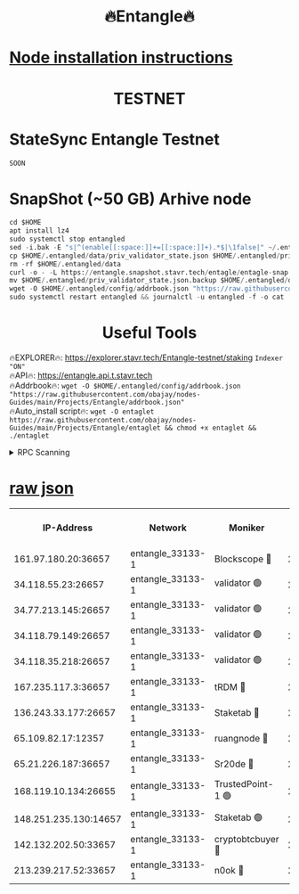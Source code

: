 <h1 align="center"> 🔥Entangle🔥</h1>

[Node installation instructions](https://github.com/obajay/nodes-Guides/tree/main/Projects/Entangle)
=

<h1 align="center"> TESTNET</h1>

# StateSync Entangle Testnet
```python
SOON
```
# SnapShot (~50 GB) Arhive node
```python
cd $HOME
apt install lz4
sudo systemctl stop entangled
sed -i.bak -E "s|^(enable[[:space:]]+=[[:space:]]+).*$|\1false|" ~/.entangled/config/config.toml
cp $HOME/.entangled/data/priv_validator_state.json $HOME/.entangled/priv_validator_state.json.backup
rm -rf $HOME/.entangled/data
curl -o - -L https://entangle.snapshot.stavr.tech/entagle/entagle-snap.tar.lz4 | lz4 -c -d - | tar -x -C $HOME/.entangled --strip-components 2
mv $HOME/.entangled/priv_validator_state.json.backup $HOME/.entangled/data/priv_validator_state.json
wget -O $HOME/.entangled/config/addrbook.json "https://raw.githubusercontent.com/obajay/nodes-Guides/main/Projects/Entangle/addrbook.json"
sudo systemctl restart entangled && journalctl -u entangled -f -o cat
```
 <h1 align="center"> Useful Tools</h1>
 
🔥EXPLORER🔥: https://explorer.stavr.tech/Entangle-testnet/staking        `Indexer "ON"` \
🔥API🔥:      https://entangle.api.t.stavr.tech \
🔥Addrbook🔥: ```wget -O $HOME/.entangled/config/addrbook.json "https://raw.githubusercontent.com/obajay/nodes-Guides/main/Projects/Entangle/addrbook.json"``` \
🔥Auto_install script🔥:  `wget -O entaglet https://raw.githubusercontent.com/obajay/nodes-Guides/main/Projects/Entangle/entaglet && chmod +x entaglet && ./entaglet`


<details>
<summary>RPC Scanning</summary>

<h2 align="center"> We scan nodes in real time every 4 hours. And we provide the final result of RPC endpoints.
We cannot influence the operation of these nodes in any way. </h2>


```python
If Voting Power is higher than 0 --> then the Node is a validator of the network and may be subject to attack and be a potential threat to the chain.
```
```python
We marked such validators with a red symbol
```

</details>

[raw json](https://rpc-check.entangt.stavr.tech/entangt/rpc-entangt-result.json)
=


<table><tr><th>IP-Address</th><th>Network</th><th>Moniker</th><th>Latest Block Height</th><th>Earliest Block Height</th><th>Catching Up</th><th>Tx Index</th><th>Voting Power</th><th>Scan Time</th></tr><tr><td>161.97.180.20:36657</td><td>entangle_33133-1</td><td>Blockscope 🔴</td><td>2767313</td><td>1</td><td>False</td><td>off</td><td>309760544247204</td><td>2024-03-23T10:21:56.277993741UTC</td></tr><tr><td>34.118.55.23:26657</td><td>entangle_33133-1</td><td>validator 🟢</td><td>2767313</td><td>1</td><td>False</td><td>on</td><td>0</td><td>2024-03-23T10:21:58.933608325UTC</td></tr><tr><td>34.77.213.145:26657</td><td>entangle_33133-1</td><td>validator 🟢</td><td>2767314</td><td>1</td><td>False</td><td>on</td><td>0</td><td>2024-03-23T10:22:01.258932365UTC</td></tr><tr><td>34.118.79.149:26657</td><td>entangle_33133-1</td><td>validator 🟢</td><td>2767316</td><td>1</td><td>False</td><td>on</td><td>0</td><td>2024-03-23T10:22:18.373041062UTC</td></tr><tr><td>34.118.35.218:26657</td><td>entangle_33133-1</td><td>validator 🟢</td><td>2767317</td><td>1</td><td>False</td><td>on</td><td>0</td><td>2024-03-23T10:22:20.707995901UTC</td></tr><tr><td>167.235.117.3:36657</td><td>entangle_33133-1</td><td>tRDM 🔴</td><td>2767318</td><td>1</td><td>False</td><td>on</td><td>216776925020225</td><td>2024-03-23T10:22:20.967840949UTC</td></tr><tr><td>136.243.33.177:26657</td><td>entangle_33133-1</td><td>Staketab 🔴</td><td>2767315</td><td>660001</td><td>False</td><td>on</td><td>181152470618817</td><td>2024-03-23T10:22:09.634109262UTC</td></tr><tr><td>65.109.82.17:12357</td><td>entangle_33133-1</td><td>ruangnode 🔴</td><td>2767313</td><td>1312001</td><td>False</td><td>off</td><td>661262305895222</td><td>2024-03-23T10:21:56.603087954UTC</td></tr><tr><td>65.21.226.187:36657</td><td>entangle_33133-1</td><td>Sr20de 🔴</td><td>2767313</td><td>2049001</td><td>False</td><td>off</td><td>29534655065001</td><td>2024-03-23T10:21:53.741458263UTC</td></tr><tr><td>168.119.10.134:26655</td><td>entangle_33133-1</td><td>TrustedPoint-1 🟢</td><td>2767318</td><td>2268001</td><td>False</td><td>off</td><td>0</td><td>2024-03-23T10:22:21.186929574UTC</td></tr><tr><td>148.251.235.130:14657</td><td>entangle_33133-1</td><td>Staketab 🟢</td><td>2767313</td><td>2617001</td><td>False</td><td>off</td><td>0</td><td>2024-03-23T10:21:53.442362784UTC</td></tr><tr><td>142.132.202.50:33657</td><td>entangle_33133-1</td><td>cryptobtcbuyer 🔴</td><td>2767313</td><td>2667313</td><td>False</td><td>off</td><td>38886577247155343</td><td>2024-03-23T10:21:55.995442091UTC</td></tr><tr><td>213.239.217.52:33657</td><td>entangle_33133-1</td><td>n0ok 🔴</td><td>2767316</td><td>2667316</td><td>False</td><td>off</td><td>46611094161558052</td><td>2024-03-23T10:22:16.008574535UTC</td></tr></table>
